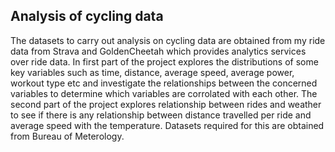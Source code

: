 ## Analysis of cycling data

The datasets to carry out analysis on cycling data are obtained from my ride data from Strava and GoldenCheetah which provides analytics services over ride data. In first part of the project explores the distributions of some key variables such as time, distance, average speed, average power, workout type etc and investigate the relationships between the concerned variables to determine which variables are corrolated with each other. The second part of the project explores relationship between rides and weather to see if there is any relationship between distance travelled per ride and average speed with the temperature. Datasets required for this are obtained from Bureau of Meterology.
